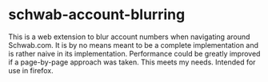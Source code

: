 # schwab-account-blurring
This is a web extension to blur account numbers when navigating around Schwab.com. It is by no means meant to be a complete implementation and is rather naive in its implementation. Performance could be greatly improved if a page-by-page approach was taken. This meets my needs. Intended for use in firefox.
